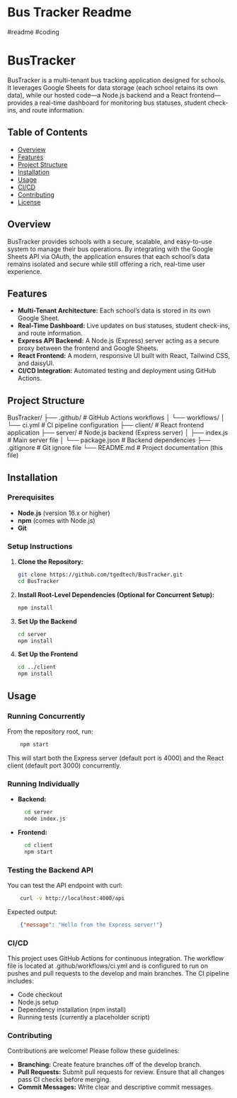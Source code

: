 # Bus Tracker Readme
#readme
#coding

# BusTracker

BusTracker is a multi-tenant bus tracking application designed for schools. It leverages Google Sheets for data storage (each school retains its own data), while our hosted code—a Node.js backend and a React frontend—provides a real-time dashboard for monitoring bus statuses, student check-ins, and route information.

## Table of Contents
- [Overview](#overview)
- [Features](#features)
- [Project Structure](#project-structure)
- [Installation](#installation)
- [Usage](#usage)
- [CI/CD](#cicd)
- [Contributing](#contributing)
- [License](#license)

## Overview
BusTracker provides schools with a secure, scalable, and easy-to-use system to manage their bus operations. By integrating with the Google Sheets API via OAuth, the application ensures that each school’s data remains isolated and secure while still offering a rich, real-time user experience.

## Features
- **Multi-Tenant Architecture:** Each school’s data is stored in its own Google Sheet.
- **Real-Time Dashboard:** Live updates on bus statuses, student check-ins, and route information.
- **Express API Backend:** A Node.js (Express) server acting as a secure proxy between the frontend and Google Sheets.
- **React Frontend:** A modern, responsive UI built with React, Tailwind CSS, and daisyUI.
- **CI/CD Integration:** Automated testing and deployment using GitHub Actions.

## Project Structure
BusTracker/
├── .github/              # GitHub Actions workflows
│   └── workflows/
│       └── ci.yml        # CI pipeline configuration
├── client/               # React frontend application
├── server/               # Node.js backend (Express server)
│   ├── index.js          # Main server file
│   └── package.json      # Backend dependencies
├── .gitignore            # Git ignore file
└── README.md             # Project documentation (this file)

## Installation

### Prerequisites
- **Node.js** (version 16.x or higher)
- **npm** (comes with Node.js)
- **Git**

### Setup Instructions

1. **Clone the Repository:**
   ```bash
   git clone https://github.com/tgedtech/BusTracker.git
   cd BusTracker
   
2. **Install Root-Level Dependencies (Optional for Concurrent Setup):**
   ```bash
   npm install
   ```
3. **Set Up the Backend**
   ```bash
   cd server
   npm install
   ```
4. **Set Up the Frontend**
   ```bash
   cd ../client
   npm install
   ```

## Usage
### Running Concurrently
From the repository root, run:
```bash
	npm start
```
This will start both the Express server (default port is 4000) and the React client (default port 3000) concurrently.

### Running Individually
* **Backend:**
  ```bash
    cd server
    node index.js
  ```

* **Frontend:**
  ```bash
    cd client
    npm start
  ```

### Testing the Backend API
You can test the API endpoint with curl:
```bash
	curl -v http://localhost:4000/api
```

Expected output:
```json
	{"message": "Hello from the Express server!"}
```

### CI/CD
This project uses GitHub Actions for continuous integration. The workflow file is located at .github/workflows/ci.yml and is configured to run on pushes and pull requests to the develop and main branches. The CI pipeline includes:
* Code checkout
* Node.js setup
* Dependency installation (npm install)
* Running tests (currently a placeholder script)

### Contributing
Contributions are welcome! Please follow these guidelines:
* **Branching:** Create feature branches off of the develop branch.
* **Pull Requests:** Submit pull requests for review. Ensure that all changes pass CI checks before merging.
* **Commit Messages:** Write clear and descriptive commit messages.
